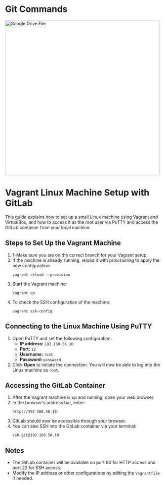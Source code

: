 <h1>Git Commands</h1>
<p></p>
<a href="https://drive.google.com/file/d/1UB5IJy7YOxoJ3x9HxymR7cUEXUnuTN4B/view?usp=sharing" target="_blank">
    <img src="https://via.placeholder.com/500" alt="Google Drive File" width="500">
</a>
<p></p>

<h1>Vagrant Linux Machine Setup with GitLab</h1>

<p>This guide explains how to set up a small Linux machine using Vagrant and VirtualBox, and how to access it as the root user via PuTTY and access the GitLab container from your local machine.</p>

<h2>Steps to Set Up the Vagrant Machine</h2>

<ol>
  <li>1-Make sure you are on the correct branch for your Vagrant setup.</li>
  <li>If the machine is already running, reload it with provisioning to apply the new configuration:
    <pre><code>vagrant reload --provision</code></pre>
  </li>
  <li>Start the Vagrant machine:
    <pre><code>vagrant up</code></pre>
  </li>
  <li>To check the SSH configuration of the machine:
    <pre><code>vagrant ssh-config</code></pre>
  </li>
</ol>

<h2>Connecting to the Linux Machine Using PuTTY</h2>

<ol>
  <li>Open PuTTY and set the following configuration:
    <ul>
      <li><strong>IP address:</strong> <code>192.168.56.10</code></li>
      <li><strong>Port:</strong> <code>22</code></li>
      <li><strong>Username:</strong> <code>root</code></li>
      <li><strong>Password:</strong> <code>password</code></li>
    </ul>
  </li>
  <li>Click <strong>Open</strong> to initiate the connection. You will now be able to log into the Linux machine as <code>root</code>.</li>
</ol>

<h2>Accessing the GitLab Container</h2>

<ol>
  <li>After the Vagrant machine is up and running, open your web browser.</li>
  <li>In the browser's address bar, enter:
    <pre><code>http://192.168.56.10</code></pre>
  </li>
  <li>GitLab should now be accessible through your browser.</li>
  <li>You can also SSH into the GitLab container via your terminal:
    <pre><code>ssh git@192.168.56.10</code></pre>
  </li>
</ol>

<h2>Notes</h2>
<ul>
  <li>The GitLab container will be available on port 80 for HTTP access and port 22 for SSH access.</li>
  <li>Modify the IP address or other configurations by editing the <code>Vagrantfile</code> if needed.</li>
</ul>

